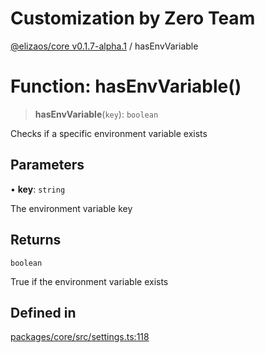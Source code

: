 # Customization by Zero Team

[@elizaos/core v0.1.7-alpha.1](../index.md) / hasEnvVariable

# Function: hasEnvVariable()

> **hasEnvVariable**(`key`): `boolean`

Checks if a specific environment variable exists

## Parameters

• **key**: `string`

The environment variable key

## Returns

`boolean`

True if the environment variable exists

## Defined in

[packages/core/src/settings.ts:118](https://github.com/elizaOS/eliza/blob/main/packages/core/src/settings.ts#L118)
